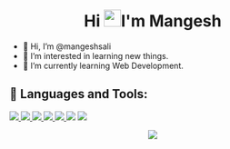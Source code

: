 <h1 align="center">Hi <img src="https://raw.githubusercontent.com/MartinHeinz/MartinHeinz/master/wave.gif" width="30px">I'm Mangesh</h1>



- 👋 Hi, I’m @mangeshsali
- 👀 I’m interested in learning new things.
- 🌱 I’m currently learning Web Development.


## 🚀 Languages and Tools:

<p align="left">


<a href="https://www.w3.org/html/" target="_blank"> <img src="https://img.icons8.com/color/48/000000/html-5.png"/> </a>
<a href="https://www.w3schools.com/css/" target="_blank"> <img src="https://img.icons8.com/color/48/000000/css3.png"/> </a>
<a href="https://developer.mozilla.org/en-US/docs/Web/JavaScript" target="_blank"> <img src="https://img.icons8.com/color/48/000000/javascript.png"/> </a>
<a href="https://python.org/" target="_blank"> <img src="https://img.icons8.com/fluency/50/000000/python.png"/> </a>
<a href="https://www.programiz.com/c-programming" target="_blank"> <img src="https://img.icons8.com/color/50/000000/c-plus-plus-logo.png"/> </a>
<img src="https://img.icons8.com/fluency/48/000000/adobe-photoshop.png"/>
<img src="https://img.icons8.com/color/48/000000/java-coffee-cup-logo--v1.png"/>

<p align="center">
    <a>
        <img src="https://github-readme-streak-stats.herokuapp.com/?user=mangeshsali&theme=dark&date_format=M%20j%5B%2C%20Y%5D)](https://git.io/streak-stats)"/>
    </a>
</p>  
  
</p>

<br/>
  
